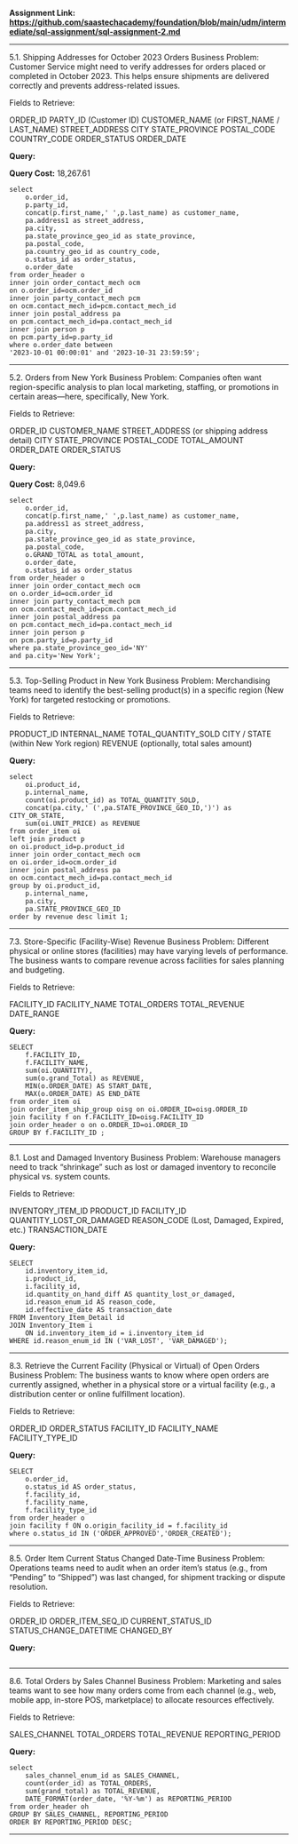 **Assignment Link: https://github.com/saastechacademy/foundation/blob/main/udm/intermediate/sql-assignment/sql-assignment-2.md**

---

5.1. Shipping Addresses for October 2023 Orders
Business Problem:
Customer Service might need to verify addresses for orders placed or completed in October 2023. This helps ensure shipments are delivered correctly and prevents address-related issues.

Fields to Retrieve:

ORDER_ID
PARTY_ID (Customer ID)
CUSTOMER_NAME (or FIRST_NAME / LAST_NAME)
STREET_ADDRESS
CITY
STATE_PROVINCE
POSTAL_CODE
COUNTRY_CODE
ORDER_STATUS
ORDER_DATE

**Query:**

**Query Cost:** 18,267.61


```
select 
	o.order_id,
	p.party_id,
	concat(p.first_name,' ',p.last_name) as customer_name,
	pa.address1 as street_address,
	pa.city,
	pa.state_province_geo_id as state_province,
	pa.postal_code,
	pa.country_geo_id as country_code,
	o.status_id as order_status,
	o.order_date
from order_header o
inner join order_contact_mech ocm
on o.order_id=ocm.order_id
inner join party_contact_mech pcm
on ocm.contact_mech_id=pcm.contact_mech_id
inner join postal_address pa
on pcm.contact_mech_id=pa.contact_mech_id
inner join person p
on pcm.party_id=p.party_id
where o.order_date between
'2023-10-01 00:00:01' and '2023-10-31 23:59:59';
```

-------------------------------------------------------------------------------------------

5.2. Orders from New York
Business Problem:
Companies often want region-specific analysis to plan local marketing, staffing, or promotions in certain areas—here, specifically, New York.

Fields to Retrieve:

ORDER_ID
CUSTOMER_NAME
STREET_ADDRESS (or shipping address detail)
CITY
STATE_PROVINCE
POSTAL_CODE
TOTAL_AMOUNT
ORDER_DATE
ORDER_STATUS

**Query:**

**Query Cost:** 8,049.6


```
select 
	o.order_id,
	concat(p.first_name,' ',p.last_name) as customer_name,
	pa.address1 as street_address,
	pa.city,
	pa.state_province_geo_id as state_province,
	pa.postal_code,
	o.GRAND_TOTAL as total_amount,
	o.order_date,
	o.status_id as order_status
from order_header o
inner join order_contact_mech ocm
on o.order_id=ocm.order_id
inner join party_contact_mech pcm
on ocm.contact_mech_id=pcm.contact_mech_id
inner join postal_address pa
on pcm.contact_mech_id=pa.contact_mech_id
inner join person p
on pcm.party_id=p.party_id
where pa.state_province_geo_id='NY'
and pa.city='New York';
```

-------------------------------------------------------------------------------------------


5.3. Top-Selling Product in New York
Business Problem:
Merchandising teams need to identify the best-selling product(s) in a specific region (New York) for targeted restocking or promotions.

Fields to Retrieve:

PRODUCT_ID
INTERNAL_NAME
TOTAL_QUANTITY_SOLD
CITY / STATE (within New York region)
REVENUE (optionally, total sales amount)

**Query:**


```
select
	oi.product_id,
	p.internal_name,
	count(oi.product_id) as TOTAL_QUANTITY_SOLD,
	concat(pa.city,' (',pa.STATE_PROVINCE_GEO_ID,')') as CITY_OR_STATE,
	sum(oi.UNIT_PRICE) as REVENUE
from order_item oi
left join product p
on oi.product_id=p.product_id
inner join order_contact_mech ocm
on oi.order_id=ocm.order_id
inner join postal_address pa
on ocm.contact_mech_id=pa.contact_mech_id
group by oi.product_id, 
    p.internal_name, 
    pa.city, 
    pa.STATE_PROVINCE_GEO_ID
order by revenue desc limit 1;
```

-------------------------------------------------------------------------------------------

7.3. Store-Specific (Facility-Wise) Revenue
Business Problem:
Different physical or online stores (facilities) may have varying levels of performance. The business wants to compare revenue across facilities for sales planning and budgeting.

Fields to Retrieve:

FACILITY_ID
FACILITY_NAME
TOTAL_ORDERS
TOTAL_REVENUE
DATE_RANGE

**Query:**


```
SELECT 
	f.FACILITY_ID, 
    f.FACILITY_NAME, 
    sum(oi.QUANTITY), 
	sum(o.grand_Total) as REVENUE, 
	MIN(o.ORDER_DATE) AS START_DATE, 
    MAX(o.ORDER_DATE) AS END_DATE
from order_item oi 
join order_item_ship_group oisg on oi.ORDER_ID=oisg.ORDER_ID 
join facility f on f.FACILITY_ID=oisg.FACILITY_ID
join order_header o on o.ORDER_ID=oi.ORDER_ID 
GROUP BY f.FACILITY_ID ;
```

-------------------------------------------------------------------------------------------


8.1. Lost and Damaged Inventory
Business Problem:
Warehouse managers need to track “shrinkage” such as lost or damaged inventory to reconcile physical vs. system counts.

Fields to Retrieve:

INVENTORY_ITEM_ID
PRODUCT_ID
FACILITY_ID
QUANTITY_LOST_OR_DAMAGED
REASON_CODE (Lost, Damaged, Expired, etc.)
TRANSACTION_DATE

**Query:**


```
SELECT
    id.inventory_item_id,
    i.product_id,
    i.facility_id,
    id.quantity_on_hand_diff AS quantity_lost_or_damaged,
    id.reason_enum_id AS reason_code,
    id.effective_date AS transaction_date
FROM Inventory_Item_Detail id
JOIN Inventory_Item i 
    ON id.inventory_item_id = i.inventory_item_id
WHERE id.reason_enum_id IN ('VAR_LOST', 'VAR_DAMAGED');
```

-------------------------------------------------------------------------------------------

8.3. Retrieve the Current Facility (Physical or Virtual) of Open Orders
Business Problem:
The business wants to know where open orders are currently assigned, whether in a physical store or a virtual facility (e.g., a distribution center or online fulfillment location).

Fields to Retrieve:

ORDER_ID
ORDER_STATUS
FACILITY_ID
FACILITY_NAME
FACILITY_TYPE_ID

**Query:**

```
SELECT
    o.order_id,
    o.status_id AS order_status,
    f.facility_id,
    f.facility_name,
    f.facility_type_id
from order_header o
join facility f ON o.origin_facility_id = f.facility_id 
where o.status_id IN ('ORDER_APPROVED','ORDER_CREATED');
```

-------------------------------------------------------------------------------------------

8.5. Order Item Current Status Changed Date-Time
Business Problem:
Operations teams need to audit when an order item’s status (e.g., from “Pending” to “Shipped”) was last changed, for shipment tracking or dispute resolution.

Fields to Retrieve:

ORDER_ID
ORDER_ITEM_SEQ_ID
CURRENT_STATUS_ID
STATUS_CHANGE_DATETIME
CHANGED_BY

**Query:**

```
```


-------------------------------------------------------------------------------------------


8.6. Total Orders by Sales Channel
Business Problem:
Marketing and sales teams want to see how many orders come from each channel (e.g., web, mobile app, in-store POS, marketplace) to allocate resources effectively.

Fields to Retrieve:

SALES_CHANNEL
TOTAL_ORDERS
TOTAL_REVENUE
REPORTING_PERIOD


**Query:**

```
select
	sales_channel_enum_id as SALES_CHANNEL,
	count(order_id) as TOTAL_ORDERS,
	sum(grand_total) as TOTAL_REVENUE,
	DATE_FORMAT(order_date, '%Y-%m') as REPORTING_PERIOD
from order_header oh
GROUP BY SALES_CHANNEL, REPORTING_PERIOD
ORDER BY REPORTING_PERIOD DESC;
```

---------------------------------------------------------------------------------------------
